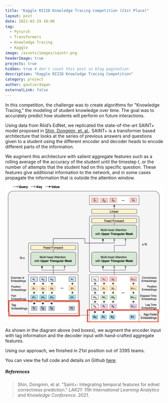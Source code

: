 ```yaml
---
title: "Kaggle RIIID Knowledge Tracing Competition (21st Place)"
layout: post
date: 2021-03-29 10:00
tag:
  - Pytorch
  - Transformers
  - Knowledge Tracing
  - Kaggle
image: /assets/images/saint+.png
headerImage: true
projects: true
hidden: true # don't count this post in blog pagination
description: "Kaggle RIIID Knowledge Tracing Competition"
category: project
author: gautierdagan
externalLink: false
---
```


In this competition, the challenge was to create algorithms for "Knowledge Tracing," the modeling of student knowledge over time. The goal was to accurately predict how students will perform on future interactions. 

Using data from Riiid’s EdNet, we replicated the state-of-the-art SAINT+ model proposed in [Shin, Dongmin, et. al.](https://arxiv.org/pdf/2010.12042.pdf). SAINT+ is a transformer based architecture that looks at the series of previous answers and questions given to a student using the different encoder and decoder heads to encode different parts of the information.

We augment this architecture with salient aggregate features such as a rolling average of the accuracy of the student until the timestep *t*, or the number of attempts that the student had on this specific question. These features give additional information to the network, and in some cases propagate the information that is outside the attention window.

![Saint+](/assets/images/saint+.png)

As shown in the diagram above (red boxes), we augment the encoder input with tag information and the decoder input with hand-crafted aggregate features.

Using our approach, we finished in 21st position out of 3395 teams.

You can view the full code and details on Github [here](https://github.com/gautierdag/riiid).


##### References

> Shin, Dongmin, et al. "Saint+: Integrating temporal features for ednet correctness prediction." *LAK21: 11th International Learning Analytics and Knowledge Conference*. 2021.